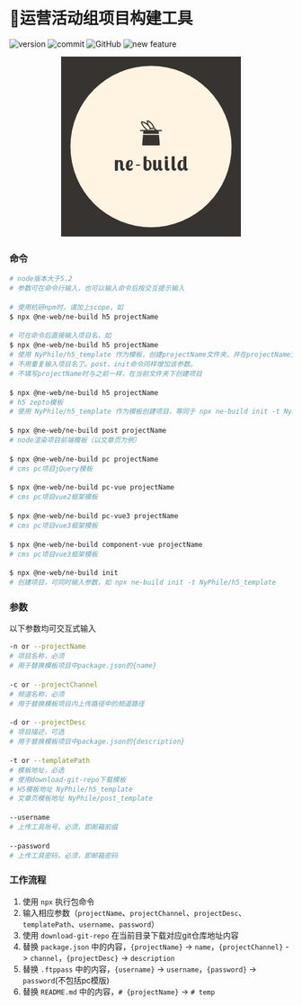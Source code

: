  # 🎩运营活动组项目构建工具

![version](https://img.shields.io/github/package-json/v/NyPhile/ne-build.svg)
![commit](https://img.shields.io/github/last-commit/NyPhile/ne-build.svg)
![GitHub](https://img.shields.io/github/license/NyPhile/ne-build)
![new feature](https://img.shields.io/badge/author-wang__zhen-orange)

<p align="center">
  <img src="https://raw.githubusercontent.com/NyPhile/ne-build/master/assets/logo.png">
</p>

### 命令

```bash
# node版本大于5.2
# 参数可在命令行输入，也可以输入命令后按交互提示输入

# 使用杭研npm时，请加上scope，如
$ npx @ne-web/ne-build h5 projectName

# 可在命令后直接输入项目名，如
$ npx @ne-web/ne-build h5 projectName
# 使用 NyPhile/h5_template 作为模板，创建projectName文件夹，并在projectName文件夹内创建项目。
# 不用重复输入项目名了。post、init命令同样增加该参数。
# 不填写projectName时与之前一样，在当前文件夹下创建项目

$ npx @ne-web/ne-build h5 projectName
# h5 zepto模板
# 使用 NyPhile/h5_template 作为模板创建项目，等同于 npx ne-build init -t NyPhile/h5_template

$ npx @ne-web/ne-build post projectName
# node渲染项目前端模板（以文章页为例）

$ npx @ne-web/ne-build pc projectName
# cms pc项目jQuery模板

$ npx @ne-web/ne-build pc-vue projectName
# cms pc项目vue2框架模板

$ npx @ne-web/ne-build pc-vue3 projectName
# cms pc项目vue3框架模板

$ npx @ne-web/ne-build component-vue projectName
# cms pc项目vue3框架模板

$ npx @ne-web/ne-build init
# 创建项目，可同时输入参数，如 npx ne-build init -t NyPhile/h5_template
```

### 参数

以下参数均可交互式输入

```bash
-n or --projectName
# 项目名称，必须
# 用于替换模板项目中package.json的{name}

-c or --projectChannel
# 频道名称，必须
# 用于替换模板项目内上传路径中的频道路径

-d or --projectDesc
# 项目描述，可选
# 用于替换模板项目中package.json的{description}

-t or --templatePath
# 模板地址，必选
# 使用download-git-repo下载模板
# H5模板地址 NyPhile/h5_template
# 文章页模板地址 NyPhile/post_template

--username
# 上传工具账号，必须，即邮箱前缀

--password
# 上传工具密码，必须，即邮箱密码
```

### 工作流程

1. 使用 `npx` 执行包命令
2. 输入相应参数（`projectName`、`projectChannel`、`projectDesc`、`templatePath`、`username`、`password`）
3. 使用 `download-git-repo` 在当前目录下载对应git仓库地址内容
4. 替换 `package.json` 中的内容，`{projectName}` -> `name`，`{projectChannel}` -> `channel`，`{projectDesc}` -> `description`
5. 替换 `.ftppass` 中的内容，`{username}` -> `username`，`{password}` -> `password`(不包括pc模版)
6. 替换 `README.md` 中的内容，`# {projectName}` -> `# temp`




